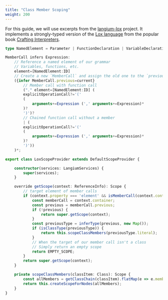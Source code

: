 ```yaml
---
title: "Class Member Scoping"
weight: 200
---
```


For this guide, we will use excerpts from the [langium-lox](https://github.com/langium/langium-lox) project.
It implements a strongly-typed version of the [Lox language](https://craftinginterpreters.com/the-lox-language.html) from the popular book [Crafting Interpreters](https://craftinginterpreters.com/).



```ts
type NamedElement = Parameter | FunctionDeclaration | VariableDeclaration | MethodMember | FieldMember | Class;

MemberCall infers Expression:
    // Reference a named element of our grammar
    // Variables, functions, etc.
    element=[NamedElement:ID]
    // Create a new `MemberCall` and assign the old one to the `previous` property
	({infer MemberCall.previous=current} 
        // Member call with function call
        ("." element=[NamedElement:ID] (
		explicitOperationCall?='('
		(
		    arguments+=Expression (',' arguments+=Expression)*
		)?
		')')? 
        // Chained function call without a member
        | (
		explicitOperationCall?='('
		(
		    arguments+=Expression (',' arguments+=Expression)*
		)?
		')'))
    )*;
```

```ts
export class LoxScopeProvider extends DefaultScopeProvider {

    constructor(services: LangiumServices) {
        super(services);
    }

    override getScope(context: ReferenceInfo): Scope {
        // target element of member calls
        if (context.property === 'element' && isMemberCall(context.container)) {
            const memberCall = context.container;
            const previous = memberCall.previous;
            if (!previous) {
                return super.getScope(context);
            }
            const previousType = inferType(previous, new Map());
            if (isClassType(previousType)) {
                return this.scopeClassMembers(previousType.literal);
            }
            // When the target of our member call isn't a class
            // Simply return an empty scope
            return EMPTY_SCOPE;
        }
        return super.getScope(context);
    }

    private scopeClassMembers(classItem: Class): Scope {
        const allMembers = getClassChain(classItem).flatMap(e => e.members);
        return this.createScopeForNodes(allMembers);
    }
}
```
